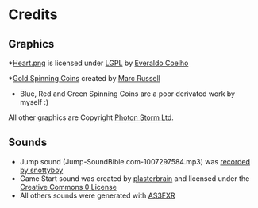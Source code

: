 Credits
=======

Graphics
--------

*[Heart.png](https://www.iconfinder.com/icons/3547/favourite_heart_love_icon#size=32) is licensed under [LGPL](http://www.gnu.org/licenses/lgpl.html) by [Everaldo Coelho](http://www.everaldo.com/)

*[Gold Spinning Coins](http://opengameart.org/content/gfxlib-fuzed) created by [Marc Russell]( www.spicypixel.net)
* Blue, Red and Green Spinning Coins are a poor derivated work by myself :)

All other graphics are Copyright [Photon Storm Ltd](http://www.photonstorm.com/).

Sounds
------ 
* Jump sound (Jump-SoundBible.com-1007297584.mp3) was [recorded by snottyboy](http://soundbible.com/1343-Jump.html)
* Game Start sound was created by [plasterbrain](http://www.freesound.org/people/plasterbrain/sounds/243020/) and licensed under the [Creative Commons 0 License](http://creativecommons.org/publicdomain/zero/1.0/)
* All others sounds were generated with [AS3FXR](http://www.superflashbros.net/as3sfxr/)

